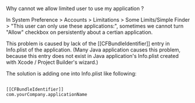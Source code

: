 

Why cannot we allow limited user to use my application ?

In System Preference > Accounts > Limitations > Some Limits/Simple Finder > "This user can only use these applications:", sometimes we cannot turn "Allow" checkbox on persistently about a certian application.

This problem is caused by lack of the [[CFBundleIdentifier]] entry in Info.plist of the application. (Many Java application causes this problem, because this entry does not exist in Java application's Info.plist created with Xcode / Project Builder's wizard.)

The solution is adding one into Info.plist like following:

<code>
<key>[[CFBundleIdentifier]]</key>
<string>com.yourCompany.applicationName</string>
</code>